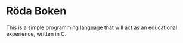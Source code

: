 # Röda Boken
This is a simple programming language that will act as an educational experience, written in C.
